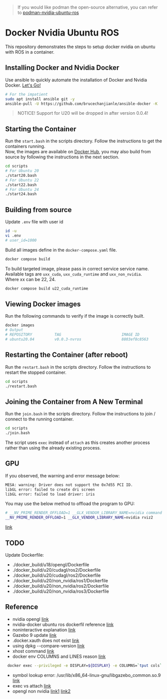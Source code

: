 > If you would like podman the open-source alternative,
> you can refer to [podman-nvidia-ubuntu-ros](https://github.com/BruceChanJianLe/podman-nvidia-ubuntu-ros)

# Docker Nvidia Ubuntu ROS

This repository demonstrates the steps to setup docker nvidia on ubuntu with ROS in a container.

## Installing Docker and Nvidia Docker

Use ansible to quickly automate the installation of Docker and Nvidia Docker.
[Let's Go!](https://github.com/BruceChanJianLe/ansible-docker)

```bash
# For the impatient
sudo apt install ansible git -y
ansible-pull -U https://github.com/brucechanjianle/ansible-docker -K
```

> NOTICE!
> Support for U20 will be dropped in after version 0.0.4!

## Starting the Container

Run the `start.bash` in the scripts directory. Follow the instructions to get the containers running.  
Now, the images are available on [Docker Hub](https://hub.docker.com/u/brucechanjianle),
you may also build from source by following the instructions in the next section.

```bash
cd scripts
# For Ubuntu 20
./start20.bash
# For Ubuntu 22
./start22.bash
# For Ubuntu 24
./start24.bash
```

## Building from source

Update `.env` file with user id
```bash
id -u
vi .env
# user_id=1000
```

Build all images define in the `docker-compose.yaml` file.  
```bash
docker compose build
```

To build targeted image, please pass in correct service service name.  
Available tags are `uxx_cuda`, `uxx_cuda_runtime` and `uxx_non_nvidia`.  
Where xx can be 22, 24.  

```bash
docker compose build u22_cuda_runtime
```

## Viewing Docker images

Run the following commands to verify if the image is correctly built.  
```bash
docker images
# Output
# REPOSITORY          TAG                           IMAGE ID            CREATED             SIZE
# ubuntu20.04         v0.0.3-nvros                  8803ef8c8563        3 hours ago         3.32GB
```


## Restarting the Container (after reboot)

Run the `restart.bash` in the scripts directory. Follow the instructions to restart the stopped container.  
```bash
cd scripts
./restart.bash
```

## Joining the Container from A New Terminal

Run the `join.bash` in the scripts directory. Follow the instructions to join / connect to the running container.  
```bash
cd scripts
./join.bash
```
The script uses `exec` instead of `attach` as this creates another process rather than using the already existing process.  

## GPU

If you observed, the warning and error message below:  
```bash
MESA: warning: Driver does not support the 0x7d55 PCI ID.
libGL error: failed to create dri screen
libGL error: failed to load driver: iris
```

You may use the below method to offload the program to GPU:  
```bash
# __NV_PRIME_RENDER_OFFLOAD=1 __GLX_VENDOR_LIBRARY_NAME=nvidia command
__NV_PRIME_RENDER_OFFLOAD=1 __GLX_VENDOR_LIBRARY_NAME=nvidia rviz2
```
[link](https://wiki.archlinux.org/title/PRIME)

## TODO

Update Dockerfile:
- ./docker_build/u18/opengl/Dockerfile
- ./docker_build/u20/cudagl/ros2/Dockerfile
- ./docker_build/u20/cudagl/ros2/Dockerfile
- ./docker_build/u20/non_nvidia/ros1/Dockerfile
- ./docker_build/u20/non_nvidia/ros2/Dockerfile
- ./docker_build/u20/non_nvidia/ros3/Dockerfile

## Reference
- nvidia opengl [link](https://hub.docker.com/r/nvidia/opengl)
- nvidia-docker ubuntu ros dockerfil reference [link](https://github.com/osrf/subt/blob/master/docker/subt_sim_entry/Dockerfile)
- noninteractive explanation [link](https://linuxhint.com/debian_frontend_noninteractive/)
- Gazebo 9 update [link](http://gazebosim.org/tutorials?cat=install&tut=install_ubuntu&ver=9.0)
- .docker.xauth does not exist [link](https://github.com/lbeaucourt/Object-detection/issues/7)
- using dpkg --compare-version [link](https://mike632t.wordpress.com/2017/03/02/compairing-version-numbers-using-dpkg/)
- xhost command [link](https://unix.stackexchange.com/questions/177557/what-does-this-xhost-command-do)
- docker env COLUMNS and LINES reason [link](https://codeslake.github.io/ubuntu/installation/when-terminal-created-from-docker-exec-has-strange-behaviour-abnormal-size-command-vanishing/)
```bash
 docker exec --privileged -e DISPLAY=${DISPLAY} -e COLUMNS=`tput cols` -e LINES=`tput lines` -ti ${arr[$CONTAINERNAME]} bash
```
- symbol lookup error: /usr/lib/x86_64-linux-gnu/libgazebo_common.so.9 [link](https://answers.gazebosim.org//question/22071/symbol-lookup-error-both-instalation-methods/)
- exec vs attach [link](https://stackoverflow.com/questions/30960686/difference-between-docker-attach-and-docker-exec)
- opengl non nvidia [link1](https://medium.com/@benjamin.botto/opengl-and-cuda-applications-in-docker-af0eece000f1) [link2](https://github.com/utensils/docker-opengl)
